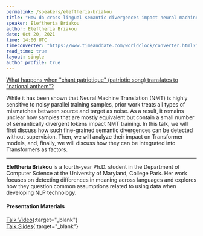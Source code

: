 ```yaml
---
permalink: /speakers/eleftheria-briakou
title: "How do cross-lingual semantic divergences impact neural machine translation?"
speaker: Eleftheria Briakou
author: Eleftheria Briakou
date: Oct 20, 2021
time: 14:00 UTC
timeconverter: "https://www.timeanddate.com/worldclock/converter.html?iso=20211020T140000&p1=1440&p2=224&p3=179&p4=136&p5=676&p6=33&p7=152"
read_time: true
layout: single
author_profile: true
---
```


<a href="https://lolmythesis.com/" class="one-line">What happens when "chant patriotique" (patriotic song) translates to "national anthem"?</a>

While it has been shown that Neural Machine Translation (NMT) is highly sensitive to noisy parallel training samples, prior work treats all types of mismatches between source and target as noise. As a result, it remains unclear how samples that are mostly equivalent but contain a small number of semantically divergent tokens impact NMT training. In this talk, we will first discuss how such fine-grained semantic divergences can be detected without supervision. Then, we will analyze their impact on Transformer models, and, finally, we will discuss how they can be integrated into Transformers as factors. 

<hr>

**Eleftheria Briakou** is a fourth-year Ph.D. student in the Department of Computer Science at the University of Maryland, College Park. Her work focuses on detecting differences in meaning across languages and explores how they question common assumptions related to using data when developing NLP technology.

#### Presentation Materials
<i class="fas fa-fw fa-video"></i> [Talk Video](https://www.youtube.com/watch?v=RNCmuidht5Q&list=PL0zsOCvKa2iEqmPV6WGhjuP-tsrUy102C){:target="_blank"}  
<i class="fas fa-fw fa-file-pdf"></i> [Talk Slides](https://elbria.github.io/files/nlp_with_friends_briakou.pdf){:target="_blank"}  
